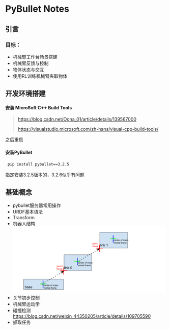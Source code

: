 # PyBullet Notes
## 引言
### 目标：
- 机械臂工作台场景搭建
- 机械臂反馈与控制
- 物体状态与交互
- 使用RL训练机械臂夹取物体


## 开发环境搭建
#### 安装 MicroSoft C++ Build Tools
> https://blog.csdn.net/Oona_01/article/details/139567000
> 
> https://visualstudio.microsoft.com/zh-hans/visual-cpp-build-tools/

之后重启

#### 安装PyBullet
```bash
 pip install pybullet==3.2.5
```
指定安装3.2.5版本的，3.2.6似乎有问题

## 基础概念
- pybullet服务器常用操作
- URDF基本语法
- Transform
- 机器人结构
![img.png](img.png)
- 关节初步控制
- 机械臂运动学
- 碰撞检测
https://blog.csdn.net/weixin_44350205/article/details/109705590
- 抓取任务

